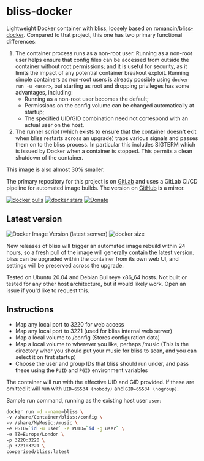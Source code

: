 # bliss-docker

Lightweight Docker container with [bliss](https://www.blisshq.com/), loosely based on [romancin/bliss-docker](https://github.com/romancin/bliss-docker).  Compared to that project, this one has two primary functional differences:

1. The container process runs as a non-root user.  Running as a non-root user helps ensure that config files can be accessed from outside the container without root permissions; and it is useful for security, as it limits the impact of any potential container breakout exploit.  Running simple containers as non-root users is already possible using `docker run -u <user>`, but starting as root and dropping privileges has some advantages, including:
    - Running as a non-root user becomes the default;
    - Permissions on the config volume can be changed automatically at startup;
    - The specified UID/GID combination need not correspond with an actual user on the host.
2. The runner script (which exists to ensure that the container doesn't exit when bliss restarts across an upgrade) traps various signals and passes them on to the bliss process.  In particular this includes SIGTERM which is issued by Docker when a container is stopped.  This permits a clean shutdown of the container.

This image is also almost 30% smaller.

The primary repository for this project is on [GitLab](https://gitlab.com/cooperised/bliss-docker/) and uses a GitLab CI/CD pipeline for automated image builds.  The version on [GitHub](https://github.com/cooperised/bliss-docker/) is a mirror.

[![docker pulls](https://img.shields.io/docker/pulls/cooperised/bliss.svg)](https://hub.docker.com/r/cooperised/bliss) [![docker stars](https://img.shields.io/docker/stars/cooperised/bliss.svg)](https://hub.docker.com/r/cooperised/bliss) [![Donate](https://img.shields.io/badge/Donate-PayPal-green.svg)](https://www.paypal.com/donate?hosted_button_id=9X3M7PSXCTFWY)

## Latest version

![Docker Image Version (latest semver)](https://img.shields.io/docker/v/cooperised/bliss) ![docker size](https://img.shields.io/docker/image-size/cooperised/bliss) 

New releases of bliss will trigger an automated image rebuild within 24 hours, so a fresh pull of the image will generally contain the latest version.  bliss can be upgraded within the container from its own web UI, and settings will be preserved across the upgrade.

Tested on Ubuntu 20.04 and Debian Bullseye x86_64 hosts.  Not built or tested for any other host architecture, but it would likely work.  Open an issue if you'd like to request this.

## Instructions 
- Map any local port to 3220 for web access
- Map any local port to 3221 (used for bliss internal web server)
- Map a local volume to /config (Stores configuration data)
- Map a local volume to wherever you like, perhaps /music (This is the directory wher you should put your music for bliss to scan, and you can select it on first startup)
- Choose the user and group IDs that bliss should run under, and pass these using the `PUID` and `PGID` environment variables

The container will run with the effective UID and GID provided.  If these are omitted it will run with `UID=65534 (nobody)` and `GID=65534 (nogroup)`.  

Sample run command, running as the existing host user `user`:

```bash
docker run -d --name=bliss \
-v /share/Container/bliss:/config \
-v /share/MyMusic:/music \
-e PGID=`id -u user` -e PUID=`id -g user` \
-e TZ=Europe/London \
-p 3220:3220 \
-p 3221:3221 \
cooperised/bliss:latest
```
